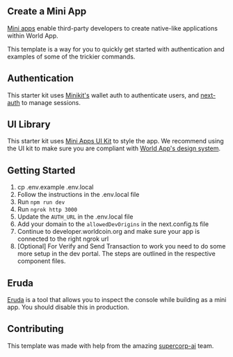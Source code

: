 ## Create a Mini App

[Mini apps](https://docs.worldcoin.org/mini-apps) enable third-party developers to create native-like applications within World App.

This template is a way for you to quickly get started with authentication and examples of some of the trickier commands.

## Authentication

This starter kit uses [Minikit's](https://github.com/worldcoin/minikit-js) wallet auth to authenticate users, and [next-auth](https://authjs.dev/getting-started) to manage sessions.

## UI Library

This starter kit uses [Mini Apps UI Kit](https://github.com/worldcoin/mini-apps-ui-kit-react) to style the app. We recommend using the UI kit to make sure you are compliant with [World App's design system](https://docs.world.org/mini-apps/design/app-guidelines).

## Getting Started

1. cp .env.example .env.local
2. Follow the instructions in the .env.local file
3. Run `npm run dev`
4. Run `ngrok http 3000`
5. Update the `AUTH_URL` in the .env.local file
6. Add your domain to the `allowedDevOrigins` in the next.config.ts file
7. Continue to developer.worldcoin.org and make sure your app is connected to the right ngrok url
8. [Optional] For Verify and Send Transaction to work you need to do some more setup in the dev portal. The steps are outlined in the respective component files.

## Eruda

[Eruda](https://github.com/liriliri/eruda) is a tool that allows you to inspect the console while building as a mini app. You should disable this in production.

## Contributing

This template was made with help from the amazing [supercorp-ai](https://github.com/supercorp-ai) team.
